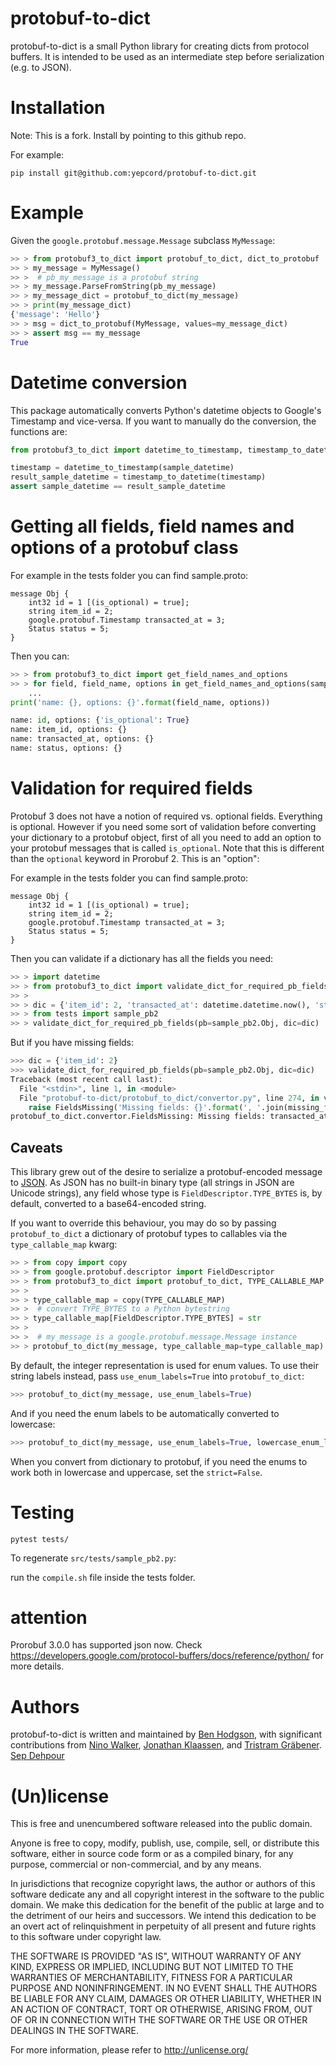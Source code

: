 # protobuf-to-dict

protobuf-to-dict is a small Python library for creating dicts from protocol
buffers. It is intended to be used as an intermediate step before
serialization (e.g. to JSON).

# Installation

Note: This is a fork. Install by pointing to this github repo.

For example:

`pip install git@github.com:yepcord/protobuf-to-dict.git`

# Example

Given the `google.protobuf.message.Message` subclass `MyMessage`:

```python
>> > from protobuf3_to_dict import protobuf_to_dict, dict_to_protobuf
>> > my_message = MyMessage()
>> >  # pb_my_message is a protobuf string
>> > my_message.ParseFromString(pb_my_message)
>> > my_message_dict = protobuf_to_dict(my_message)
>> > print(my_message_dict)
{'message': 'Hello'}
>> > msg = dict_to_protobuf(MyMessage, values=my_message_dict)
>> > assert msg == my_message
True
```

# Datetime conversion

This package automatically converts Python's datetime objects to Google's Timestamp and vice-versa.
If you want to manually do the conversion, the functions are:

```py
from protobuf3_to_dict import datetime_to_timestamp, timestamp_to_datetime

timestamp = datetime_to_timestamp(sample_datetime)
result_sample_datetime = timestamp_to_datetime(timestamp)
assert sample_datetime == result_sample_datetime
```

# Getting all fields, field names and options of a protobuf class

For example in the tests folder you can find sample.proto:

```
message Obj {
    int32 id = 1 [(is_optional) = true];
    string item_id = 2;
    google.protobuf.Timestamp transacted_at = 3;
    Status status = 5;
}
```

Then you can:

```py
>> > from protobuf3_to_dict import get_field_names_and_options
>> > for field, field_name, options in get_field_names_and_options(sample_pb2.Obj):
    ...
print('name: {}, options: {}'.format(field_name, options))

name: id, options: {'is_optional': True}
name: item_id, options: {}
name: transacted_at, options: {}
name: status, options: {}
```

# Validation for required fields

Protobuf 3 does not have a notion of required vs. optional fields. Everything is optional. However if you need some sort of validation before converting your dictionary to a protobuf object, first of all you need to add an option to your protobuf messages that is called `is_optional`. Note that this is different than the `optional` keyword in Prorobuf 2. This is an "option":

For example in the tests folder you can find sample.proto:

```
message Obj {
    int32 id = 1 [(is_optional) = true];
    string item_id = 2;
    google.protobuf.Timestamp transacted_at = 3;
    Status status = 5;
}
```

Then you can validate if a dictionary has all the fields you need:

```py
>> > import datetime
>> > from protobuf3_to_dict import validate_dict_for_required_pb_fields
>> >
>> > dic = {'item_id': 2, 'transacted_at': datetime.datetime.now(), 'status': 0}
>> > from tests import sample_pb2
>> > validate_dict_for_required_pb_fields(pb=sample_pb2.Obj, dic=dic)
```

But if you have missing fields:

```py
>>> dic = {'item_id': 2}
>>> validate_dict_for_required_pb_fields(pb=sample_pb2.Obj, dic=dic)
Traceback (most recent call last):
  File "<stdin>", line 1, in <module>
  File "protobuf-to-dict/protobuf_to_dict/convertor.py", line 274, in validate_dict_for_required_pb_fields
    raise FieldsMissing('Missing fields: {}'.format(', '.join(missing_fields)))
protobuf_to_dict.convertor.FieldsMissing: Missing fields: transacted_at, status
````

## Caveats

This library grew out of the desire to serialize a protobuf-encoded message to
[JSON](http://json.org/). As JSON has no built-in binary type (all strings in
JSON are Unicode strings), any field whose type is
`FieldDescriptor.TYPE_BYTES` is, by default, converted to a base64-encoded
string.

If you want to override this behaviour, you may do so by passing
`protobuf_to_dict` a dictionary of protobuf types to callables via the
`type_callable_map` kwarg:

```python
>> > from copy import copy
>> > from google.protobuf.descriptor import FieldDescriptor
>> > from protobuf3_to_dict import protobuf_to_dict, TYPE_CALLABLE_MAP
>> >
>> > type_callable_map = copy(TYPE_CALLABLE_MAP)
>> >  # convert TYPE_BYTES to a Python bytestring
>> > type_callable_map[FieldDescriptor.TYPE_BYTES] = str
>> >
>> >  # my_message is a google.protobuf.message.Message instance
>> > protobuf_to_dict(my_message, type_callable_map=type_callable_map)
```

By default, the integer representation is used for enum values. To use their
string labels instead, pass `use_enum_labels=True` into `protobuf_to_dict`:

```python
>>> protobuf_to_dict(my_message, use_enum_labels=True)
```

And if you need the enum labels to be automatically converted to lowercase:

```py
>>> protobuf_to_dict(my_message, use_enum_labels=True, lowercase_enum_lables=True)
```

When you convert from dictionary to protobuf, if you need the enums to work both
in lowercase and uppercase, set the `strict=False`.

# Testing

`pytest tests/`

To regenerate `src/tests/sample_pb2.py`:

run the `compile.sh` file inside the tests folder.

# attention
Prorobuf 3.0.0 has supported json now.
Check https://developers.google.com/protocol-buffers/docs/reference/python/ for more details.


# Authors

protobuf-to-dict is written and maintained by
[Ben Hodgson](http://benhodgson.com/), with significant contributions from
[Nino Walker](https://github.com/ninowalker),
[Jonathan Klaassen](https://github.com/jaklaassen), and
[Tristram Gräbener](http://blog.tristramg.eu/).
[Sep Dehpour](http://zepworks.com)

# (Un)license

This is free and unencumbered software released into the public domain.

Anyone is free to copy, modify, publish, use, compile, sell, or distribute
this software, either in source code form or as a compiled binary, for any
purpose, commercial or non-commercial, and by any means.

In jurisdictions that recognize copyright laws, the author or authors of this
software dedicate any and all copyright interest in the software to the public
domain. We make this dedication for the benefit of the public at large and to
the detriment of our heirs and successors. We intend this dedication to be an
overt act of relinquishment in perpetuity of all present and future rights to
this software under copyright law.

THE SOFTWARE IS PROVIDED "AS IS", WITHOUT WARRANTY OF ANY KIND, EXPRESS OR
IMPLIED, INCLUDING BUT NOT LIMITED TO THE WARRANTIES OF MERCHANTABILITY,
FITNESS FOR A PARTICULAR PURPOSE AND NONINFRINGEMENT. IN NO EVENT SHALL THE
AUTHORS BE LIABLE FOR ANY CLAIM, DAMAGES OR OTHER LIABILITY, WHETHER IN AN
ACTION OF CONTRACT, TORT OR OTHERWISE, ARISING FROM, OUT OF OR IN CONNECTION
WITH THE SOFTWARE OR THE USE OR OTHER DEALINGS IN THE SOFTWARE.

For more information, please refer to <http://unlicense.org/>
